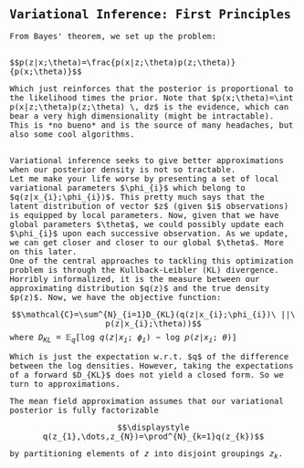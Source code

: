 ## Variational Inference: First Principles
<script>
MathJax = {
  tex: {
    inlineMath: [['$', '$'], ['\\(', '\\)']]
  },
  svg: {
    fontCache: 'global'
  }
};
</script>
<script type="text/javascript" id="MathJax-script" async
  src="https://cdn.jsdelivr.net/npm/mathjax@3/es5/tex-svg.js">
</script>
<style> body { font-family: "Roboto Mono", monospace; } </style>

<p>From Bayes' theorem, we set up the problem: </p>
<br>
$$p(z|x;\theta)=\frac{p(x|z;\theta)p(z;\theta)}{p(x;\theta)}$$
<br>
<p> Which just reinforces that the posterior is proportional to the likelihood times the prior. Note that $p(x;\theta)=\int p(x|z;\theta)p(z;\theta) \, dz$ is the evidence, which can bear a very high dimensionality (might be intractable). This is *no bueno* and is the source of many headaches, but also some cool algorithms. </p>
<br>
Variational inference seeks to give better approximations when our posterior density is not so tractable. 
<br>
Let me make your life worse by presenting a set of local variational parameters $\phi_{i}$ which belong to $q(z|x_{i};\phi_{i})$. This pretty much says that the latent distribution of vector $z$ (given $i$ observations) is equipped by local parameters. Now, given that we have global parameters $\theta$, we could possibly update each $\phi_{i}$ upon each successive observation. As we update, we can get closer and closer to our global $\theta$. More on this later.
<br>
One of the central approaches to tackling this optimization problem is through the Kullback-Leibler (KL) divergence. Horribly informalized, it is the measure between our approximating distribution $q(z)$ and the true density $p(z)$. Now, we have the objective function:
</p>

$$\mathcal{C}=\sum^{N}_{i=1}D_{KL}(q(z|x_{i};\phi_{i})\ ||\ p(z|x_{i};\theta))$$
where $D_{KL}=\mathbb{E}_{q}[\log q(z|x_{i};\phi_{i})-\log p(z|x_{i};\theta)]$
<br>
<p>Which is just the expectation w.r.t. $q$ of the difference between the log densities.
However, taking the expectations of a forward $D_{KL}$  does not yield a closed form. So we turn to approximations. </p>

<p>The mean field approximation assumes that our variational posterior is fully factorizable</p>

$$\displaystyle q(z_{1},\dots,z_{N})=\prod^{N}_{k=1}q(z_{k})$$

by partitioning elements of $z$ into disjoint groupings $z_{k}$.


